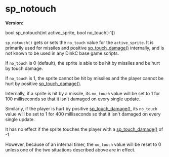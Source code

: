 # sp_notouch

**Version:** <VersionInfo dink="" standalone />&nbsp;<VersionInfo freedink="" standalone />&nbsp;<VersionInfo dinkhd="" standalone />&nbsp;<VersionInfo yedink="" standalone />

<Prototype>bool sp_notouch(int active_sprite, bool no_touch[-1])</Prototype>

`sp_notouch()` gets or sets the `no_touch` value for the `active_sprite`. It is primarily used for missiles and positive [sp_touch_damage()](./sp-touch-damage.md) internally, and is not known to be used in any DinkC base game scripts.

If `no_touch` is 0 (default), the sprite is able to be hit by missiles and be hurt by touch damage.

If `no_touch` is 1, the sprite cannot be hit by missiles and the player cannot be hurt by positive [sp_touch_damage()](./sp-touch-damage.md).

Internally, if a sprite is hit by a missile, its `no_touch` value will be set to 1 for 100 milliseconds so that it isn't damaged on every single update.

Similarly, if the player is hurt by positive [sp_touch_damage()](./sp-touch-damage.md), its `no_touch` value will be set to 1 for 400 milliseconds so that it isn't damaged on every single update.

It has no effect if the sprite touches the player with a [sp_touch_damage()](./sp-touch-damage.md) of -1.

However, because of an internal timer, the `no_touch` value will be reset to 0 unless one of the two situations described above are in effect.

